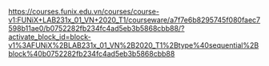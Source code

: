 
https://courses.funix.edu.vn/courses/course-v1:FUNiX+LAB231x_01_VN+2020_T1/courseware/a7f7e6b8295745f080faec7598b11ae0/b0752282fb234fc4ad5eb3b5868cbb88/?activate_block_id=block-v1%3AFUNiX%2BLAB231x_01_VN%2B2020_T1%2Btype%40sequential%2Bblock%40b0752282fb234fc4ad5eb3b5868cbb88